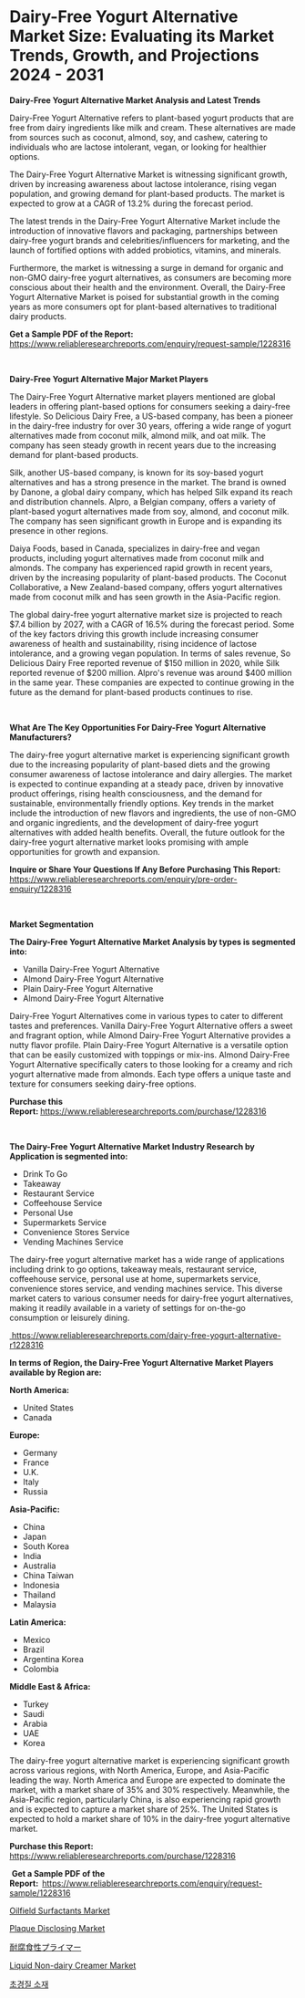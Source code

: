<p><h1>Dairy-Free Yogurt Alternative Market Size: Evaluating its Market Trends, Growth, and Projections 2024 - 2031</h1></p><p><strong>Dairy-Free Yogurt Alternative Market Analysis and Latest Trends</strong></p>
<p><p>Dairy-Free Yogurt Alternative refers to plant-based yogurt products that are free from dairy ingredients like milk and cream. These alternatives are made from sources such as coconut, almond, soy, and cashew, catering to individuals who are lactose intolerant, vegan, or looking for healthier options.</p><p>The Dairy-Free Yogurt Alternative Market is witnessing significant growth, driven by increasing awareness about lactose intolerance, rising vegan population, and growing demand for plant-based products. The market is expected to grow at a CAGR of 13.2% during the forecast period.</p><p>The latest trends in the Dairy-Free Yogurt Alternative Market include the introduction of innovative flavors and packaging, partnerships between dairy-free yogurt brands and celebrities/influencers for marketing, and the launch of fortified options with added probiotics, vitamins, and minerals.</p><p>Furthermore, the market is witnessing a surge in demand for organic and non-GMO dairy-free yogurt alternatives, as consumers are becoming more conscious about their health and the environment. Overall, the Dairy-Free Yogurt Alternative Market is poised for substantial growth in the coming years as more consumers opt for plant-based alternatives to traditional dairy products.</p></p>
<p><strong>Get a Sample PDF of the Report:&nbsp;</strong> <a href="https://www.reliableresearchreports.com/enquiry/request-sample/1228316">https://www.reliableresearchreports.com/enquiry/request-sample/1228316</a></p>
<p>&nbsp;</p>
<p><strong>Dairy-Free Yogurt Alternative Major Market Players</strong></p>
<p><p>The Dairy-Free Yogurt Alternative market players mentioned are global leaders in offering plant-based options for consumers seeking a dairy-free lifestyle. So Delicious Dairy Free, a US-based company, has been a pioneer in the dairy-free industry for over 30 years, offering a wide range of yogurt alternatives made from coconut milk, almond milk, and oat milk. The company has seen steady growth in recent years due to the increasing demand for plant-based products.</p><p>Silk, another US-based company, is known for its soy-based yogurt alternatives and has a strong presence in the market. The brand is owned by Danone, a global dairy company, which has helped Silk expand its reach and distribution channels. Alpro, a Belgian company, offers a variety of plant-based yogurt alternatives made from soy, almond, and coconut milk. The company has seen significant growth in Europe and is expanding its presence in other regions.</p><p>Daiya Foods, based in Canada, specializes in dairy-free and vegan products, including yogurt alternatives made from coconut milk and almonds. The company has experienced rapid growth in recent years, driven by the increasing popularity of plant-based products. The Coconut Collaborative, a New Zealand-based company, offers yogurt alternatives made from coconut milk and has seen growth in the Asia-Pacific region.</p><p>The global dairy-free yogurt alternative market size is projected to reach $7.4 billion by 2027, with a CAGR of 16.5% during the forecast period. Some of the key factors driving this growth include increasing consumer awareness of health and sustainability, rising incidence of lactose intolerance, and a growing vegan population. In terms of sales revenue, So Delicious Dairy Free reported revenue of $150 million in 2020, while Silk reported revenue of $200 million. Alpro's revenue was around $400 million in the same year. These companies are expected to continue growing in the future as the demand for plant-based products continues to rise.</p></p>
<p>&nbsp;</p>
<p><strong>What Are The Key Opportunities For Dairy-Free Yogurt Alternative Manufacturers?</strong></p>
<p><p>The dairy-free yogurt alternative market is experiencing significant growth due to the increasing popularity of plant-based diets and the growing consumer awareness of lactose intolerance and dairy allergies. The market is expected to continue expanding at a steady pace, driven by innovative product offerings, rising health consciousness, and the demand for sustainable, environmentally friendly options. Key trends in the market include the introduction of new flavors and ingredients, the use of non-GMO and organic ingredients, and the development of dairy-free yogurt alternatives with added health benefits. Overall, the future outlook for the dairy-free yogurt alternative market looks promising with ample opportunities for growth and expansion.</p></p>
<p><strong>Inquire or Share Your Questions If Any Before Purchasing This Report:</strong> <a href="https://www.reliableresearchreports.com/enquiry/pre-order-enquiry/1228316">https://www.reliableresearchreports.com/enquiry/pre-order-enquiry/1228316</a></p>
<p>&nbsp;</p>
<p><strong>Market Segmentation</strong></p>
<p><strong>The Dairy-Free Yogurt Alternative Market Analysis by types is segmented into:</strong></p>
<p><ul><li>Vanilla Dairy-Free Yogurt Alternative</li><li>Almond Dairy-Free Yogurt Alternative</li><li>Plain Dairy-Free Yogurt Alternative</li><li>Almond Dairy-Free Yogurt Alternative</li></ul></p>
<p><p>Dairy-Free Yogurt Alternatives come in various types to cater to different tastes and preferences. Vanilla Dairy-Free Yogurt Alternative offers a sweet and fragrant option, while Almond Dairy-Free Yogurt Alternative provides a nutty flavor profile. Plain Dairy-Free Yogurt Alternative is a versatile option that can be easily customized with toppings or mix-ins. Almond Dairy-Free Yogurt Alternative specifically caters to those looking for a creamy and rich yogurt alternative made from almonds. Each type offers a unique taste and texture for consumers seeking dairy-free options.</p></p>
<p><strong>Purchase this Report:&nbsp;</strong><a href="https://www.reliableresearchreports.com/purchase/1228316">https://www.reliableresearchreports.com/purchase/1228316</a></p>
<p>&nbsp;</p>
<p><strong>The Dairy-Free Yogurt Alternative Market Industry Research by Application is segmented into:</strong></p>
<p><ul><li>Drink To Go</li><li>Takeaway</li><li>Restaurant Service</li><li>Coffeehouse Service</li><li>Personal Use</li><li>Supermarkets Service</li><li>Convenience Stores Service</li><li>Vending Machines Service</li></ul></p>
<p><p>The dairy-free yogurt alternative market has a wide range of applications including drink to go options, takeaway meals, restaurant service, coffeehouse service, personal use at home, supermarkets service, convenience stores service, and vending machines service. This diverse market caters to various consumer needs for dairy-free yogurt alternatives, making it readily available in a variety of settings for on-the-go consumption or leisurely dining.</p></p>
<p><a href="https://www.reliableresearchreports.com/dairy-free-yogurt-alternative-r1228316">&nbsp;https://www.reliableresearchreports.com/dairy-free-yogurt-alternative-r1228316</a></p>
<p><strong>In terms of Region, the Dairy-Free Yogurt Alternative Market Players available by Region are:</strong></p>
<p>
    <p> <strong> North America: </strong>
        <ul>
            <li>United States</li>
            <li>Canada</li>
        </ul>
        </p> 
    <p> <strong> Europe: </strong>
        <ul>
            <li>Germany</li>
            <li>France</li>
            <li>U.K.</li>
            <li>Italy</li>
            <li>Russia</li>
        </ul>
        </p> 
    <p> <strong> Asia-Pacific: </strong>
        <ul>
            <li>China</li>
            <li>Japan</li>
            <li>South Korea</li>
            <li>India</li>
            <li>Australia</li>
            <li>China Taiwan</li>
            <li>Indonesia</li>
            <li>Thailand</li>
            <li>Malaysia</li>
        </ul>
        </p> 
    <p> <strong> Latin America: </strong>
        <ul>
            <li>Mexico</li>
            <li>Brazil</li>
            <li>Argentina Korea</li>
            <li>Colombia</li>
        </ul>
        </p> 
    <p> <strong> Middle East & Africa: </strong>
        <ul>
            <li>Turkey</li>
            <li>Saudi</li>
            <li>Arabia</li>
            <li>UAE</li>
            <li>Korea</li>
        </ul>
    </p>
    </p>
<p><p>The dairy-free yogurt alternative market is experiencing significant growth across various regions, with North America, Europe, and Asia-Pacific leading the way. North America and Europe are expected to dominate the market, with a market share of 35% and 30% respectively. Meanwhile, the Asia-Pacific region, particularly China, is also experiencing rapid growth and is expected to capture a market share of 25%. The United States is expected to hold a market share of 10% in the dairy-free yogurt alternative market.</p></p>
<p><strong>Purchase this Report: </strong><a href="https://www.reliableresearchreports.com/purchase/1228316">https://www.reliableresearchreports.com/purchase/1228316</a></p>
<p>&nbsp;<strong>Get a Sample PDF of the Report:&nbsp;&nbsp;</strong><a href="https://www.reliableresearchreports.com/enquiry/request-sample/1228316">https://www.reliableresearchreports.com/enquiry/request-sample/1228316</a></p>
<p><strong></strong></p>
<p><p><a href="https://issuu.com/reportprime-2/docs/oilfield-surfactants-market-size-2030.pptx">Oilfield Surfactants Market</a></p><p><a href="https://www.linkedin.com/pulse/plaque-disclosing-market-centers-aspects-growth-share-opportunity-jo9ne?trackingId=YOroUk0vfkOAsBLHFJ9VlQ%3D%3D">Plaque Disclosing Market</a></p><p><a href="https://medium.com/@kamdeall7845/%E8%80%90%E9%A3%9F%E6%80%A7%E3%83%97%E3%83%A9%E3%82%A4%E3%83%9E%E3%83%BC%E5%B8%82%E5%A0%B4%E8%A6%8F%E6%A8%A1-%E5%B8%82%E5%A0%B4%E5%B1%95%E6%9C%9B%E3%81%A8%E5%B8%82%E5%A0%B4%E4%BA%88%E6%B8%AC-2024%E5%B9%B4%E3%81%8B%E3%82%892031%E5%B9%B4%E3%81%BE%E3%81%A7-5ae4d3f6810c">耐腐食性プライマー</a></p><p><a href="https://github.com/biheemgalvinlouises6hokrh3h/Market-Research-Report-List-1/blob/main/liquid-non-dairy-creamer-market.md">Liquid Non-dairy Creamer Market</a></p><p><a href="https://github.com/hxzi07639916/Market-Research-Report-List-1/blob/main/491701318107.md">초경질 소재</a></p></p>